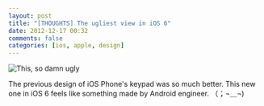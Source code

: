 ```yaml
---
layout: post
title: "[THOUGHTS] The ugliest view in iOS 6"
date: 2012-12-17 00:32
comments: false
categories: [ios, apple, design]
---
```


![This, so damn ugly](http://f.cl.ly/items/0K401B2o1L0W1z0U3f1O/%E5%86%99%E7%9C%9F%202012-12-17%200%2030%2009.png)

The previous design of iOS Phone's keypad was so much better. This new one in iOS 6 feels like something made by Android engineer.  （；¬＿¬)